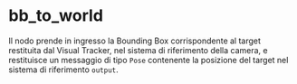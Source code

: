 # bb_to_world

Il nodo prende in ingresso la Bounding Box corrispondente al target restituita dal Visual Tracker, nel sistema di riferimento della camera, e restituisce un messaggio di tipo `Pose` contenente la posizione del target nel sistema di riferimento `output`.
